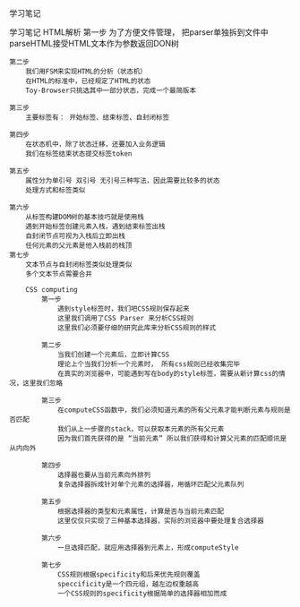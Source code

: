 学习笔记

学习笔记
HTML解析
    第一步
        为了方便文件管理， 把parser单独拆到文件中
        parseHTML接受HTML文本作为参数返回DON树

    第二步
        我们用FSM来实现HTML的分析（状态机）
        在HTML的标准中，已经规定了HTML的状态
        Toy-Browser只挑选其中一部分状态，完成一个最简版本

    第三步
        主要标签有： 开始标签、结束标签、自封闭标签

    第四步
        在状态机中，除了状态迁移，还要加入业务逻辑
        我们在标签结束状态提交标签token

    第五步
        属性分为单引号 双引号 无引号三种写法，因此需要比较多的状态
        处理方式和标签类似

    第六步
        从标签构建DOM树的基本技巧就是使用栈
        遇到开始标签创建元素入栈，遇到结束标签出栈
        自封闭节点可视为入栈后立即出栈
        任何元素的父元素是他入栈前的栈顶
    第七步
        文本节点与自封闭标签类似处理类似
        多个文本节点需要合并

        CSS computing
            第一步
                遇到style标签时，我们吧CSS规则保存起来
                这里我们调用了CSS Parser 来分析CSS规则
                这里我们必须要仔细的研究此库来分析CSS规则的样式

            第二步
                当我们创建一个元素后，立即计算CSS
                理论上个当我们分析一个元素时， 所有css规则已经收集完毕
                在真实的浏览器中，可能遇到写在body的style标签，需要从新计算css的情况，这里我们忽略

            第三步
                在computeCSS函数中，我们必须知道元素的所有父元素才能判断元素与规则是否匹配
                我们从上一步骤的stack，可以获取本元素的所有父元素
                因为我们首先获得的是 “当前元素” 所以我们获得和计算父元素的匹配顺讯是从内向外
            
            第四步
                选择器也要从当前元素向外排列
                复杂选择器拆成针对单个元素的选择器，用循环匹配父元素队列

            第五步
                根据选择器的类型和元素属性，计算是否与当前元素匹配
                这里仅仅只实现了三种基本选择器，实际的浏览器中要处理复合选择器
            
            第六步
                一旦选择匹配，就应用选择器到元素上，形成computeStyle
            
            第七步
                CSS规则根据specificity和后来优先规则覆盖
                speccificity是一个四元组，越左边权重越高
                一个CSS规则的specificity根据简单的选择器相加而成